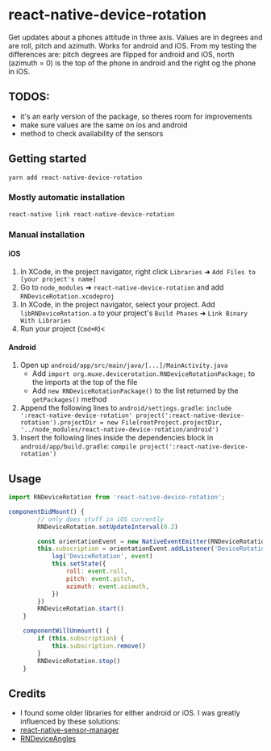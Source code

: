 
# react-native-device-rotation

Get updates about a phones attitude in three axis. Values are in degrees and are roll, pitch and azimuth.
Works for android and iOS. From my testing the differences are: pitch degrees are flipped for android and iOS, north (azimuth = 0) is the top of the phone in android and the right og the phone in iOS.

## TODOS:
* it's an early version of the package, so theres room for improvements
* make sure values are the same on ios and android
* method to check availability of the sensors

## Getting started

`yarn add react-native-device-rotation`

### Mostly automatic installation

`react-native link react-native-device-rotation`

### Manual installation


#### iOS

1. In XCode, in the project navigator, right click `Libraries` ➜ `Add Files to [your project's name]`
2. Go to `node_modules` ➜ `react-native-device-rotation` and add `RNDeviceRotation.xcodeproj`
3. In XCode, in the project navigator, select your project. Add `libRNDeviceRotation.a` to your project's `Build Phases` ➜ `Link Binary With Libraries`
4. Run your project (`Cmd+R`)<

#### Android

1. Open up `android/app/src/main/java/[...]/MainActivity.java`
	- Add `import org.muxe.devicerotation.RNDeviceRotationPackage;` to the imports at the top of the file
	- Add `new RNDeviceRotationPackage()` to the list returned by the `getPackages()` method
2. Append the following lines to `android/settings.gradle`:
		```
		include ':react-native-device-rotation'
		project(':react-native-device-rotation').projectDir = new File(rootProject.projectDir, 	'../node_modules/react-native-device-rotation/android')
		```
3. Insert the following lines inside the dependencies block in `android/app/build.gradle`:
		```
			compile project(':react-native-device-rotation')
		```


## Usage
```javascript
import RNDeviceRotation from 'react-native-device-rotation';

componentDidMount() {
		// only does stuff in iOS currently
		RNDeviceRotation.setUpdateInterval(0.2)

		const orientationEvent = new NativeEventEmitter(RNDeviceRotation)
		this.subscription = orientationEvent.addListener('DeviceRotation', event => {
			log('DeviceRotation', event)
			this.setState({
				roll: event.roll,
				pitch: event.pitch,
				azimuth: event.azimuth,
			})
		})
		RNDeviceRotation.start()
	}

	componentWillUnmount() {
		if (this.subscription) {
			this.subscription.remove()
		}
		RNDeviceRotation.stop()
	}
```
	
## Credits
* I found some older libraries for either android or iOS. I was greatly influenced by these solutions:
* [react-native-sensor-manager](https://github.com/kprimice/react-native-sensor-manager)
* [RNDeviceAngles](https://github.com/cristianszwarc/RNDeviceAngles)